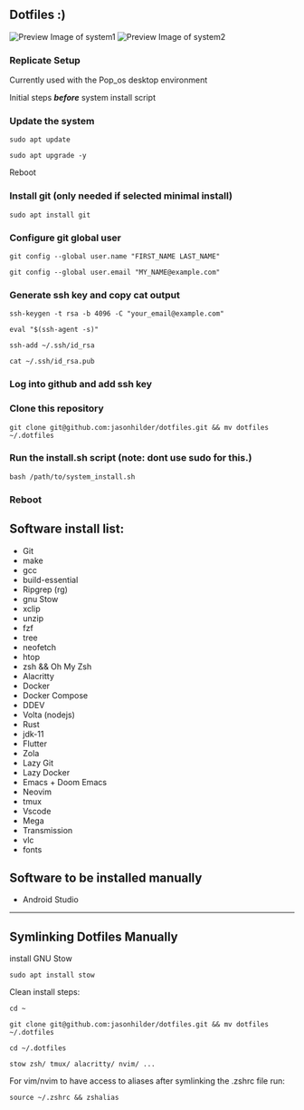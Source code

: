 Dotfiles :)
--------------------------------

![Preview Image of system1](https://github.com/jasonhilder/dotfiles/blob/main/preview-1.png)
![Preview Image of system2](https://github.com/jasonhilder/dotfiles/blob/main/preview-2.png)

### Replicate Setup

Currently used with the Pop_os desktop environment

Initial steps ***before*** system install script

### Update the system
```
sudo apt update

sudo apt upgrade -y
```
Reboot

### Install git (only needed if selected minimal install)
```
sudo apt install git
```

### Configure git global user
```
git config --global user.name "FIRST_NAME LAST_NAME"

git config --global user.email "MY_NAME@example.com"
```

### Generate ssh key and copy cat output
```
ssh-keygen -t rsa -b 4096 -C "your_email@example.com"

eval "$(ssh-agent -s)"

ssh-add ~/.ssh/id_rsa

cat ~/.ssh/id_rsa.pub
```

### Log into github and add ssh key

### Clone this repository
```
git clone git@github.com:jasonhilder/dotfiles.git && mv dotfiles ~/.dotfiles
```

### Run the install.sh script (note: dont use sudo for this.)
```
bash /path/to/system_install.sh
```

### Reboot

## Software install list:
- Git
- make
- gcc
- build-essential
- Ripgrep (rg)
- gnu Stow
- xclip
- unzip
- fzf
- tree
- neofetch
- htop
- zsh && Oh My Zsh
- Alacritty
- Docker
- Docker Compose
- DDEV
- Volta (nodejs)
- Rust
- jdk-11
- Flutter
- Zola
- Lazy Git
- Lazy Docker
- Emacs + Doom Emacs
- Neovim
- tmux
- Vscode
- Mega
- Transmission
- vlc
- fonts

## Software to be installed manually
- Android Studio

---

## Symlinking Dotfiles Manually

install GNU Stow
```
sudo apt install stow
```

Clean install steps:

```
cd ~

git clone git@github.com:jasonhilder/dotfiles.git && mv dotfiles ~/.dotfiles

cd ~/.dotfiles

stow zsh/ tmux/ alacritty/ nvim/ ...
```

For vim/nvim to have access to aliases after symlinking the .zshrc file run:
```
source ~/.zshrc && zshalias
```
